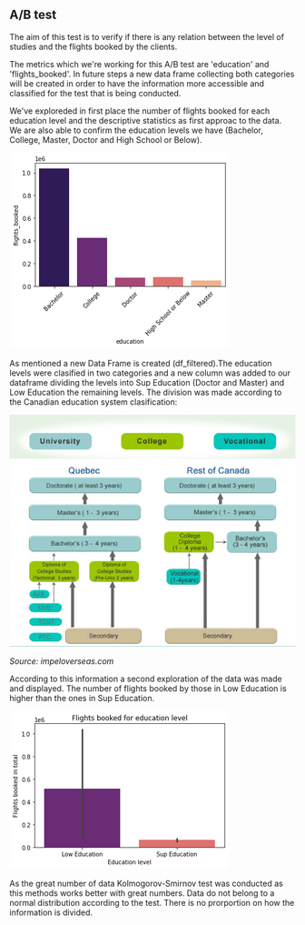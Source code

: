 ## A/B test

The aim of this test is to verify if there is any relation between the level of studies and the flights booked by the clients. 

The metrics which we're working for this A/B test are 'education' and 'flights_booked'. In future steps a new data frame collecting both categories will be created in order to have the information more accessible and classified for the test that is being conducted.

We've exploreded in first place the number of flights booked for each education level and the descriptive statistics as first approac to the data. We are also able to confirm the education levels we have (Bachelor, College, Master, Doctor and High School or Below).

![alt text](image.png)

As mentioned a new Data Frame is created (df_filtered).The education levels were clasified in two categories and a new column was added to our dataframe dividing the levels into Sup Education (Doctor and Master) and Low Education the remaining levels. The division was made according to the Canadian education system clasification: 

![alt text](image-1.png)

*Source: impeloverseas.com*

According to this information a second exploration of the data was made and displayed. The number of flights booked by those in Low Education is higher than the ones in Sup Education. 

![alt text](image-2.png)

As the great number of data Kolmogorov-Smirnov test was conducted as this methods works better with great numbers. Data do not belong to a normal distribution according to the test. There is no prorportion on how the information is divided. 